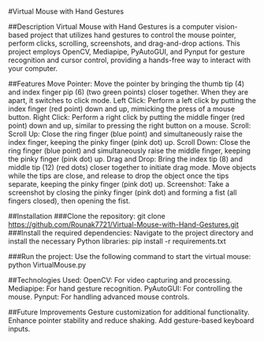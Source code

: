 #Virtual Mouse with Hand Gestures


##Description
Virtual Mouse with Hand Gestures is a computer vision-based project that utilizes hand gestures to control the mouse pointer, perform clicks, scrolling, screenshots, and drag-and-drop actions. This project employs OpenCV, Mediapipe, PyAutoGUI, and Pynput for gesture recognition and cursor control, providing a hands-free way to interact with your computer.


##Features
Move Pointer: Move the pointer by bringing the thumb tip (4) and index finger pip (6) (two green points) closer together. When they are apart, it switches to click mode.
Left Click: Perform a left click by putting the index finger (red point) down and up, mimicking the press of a mouse button.
Right Click: Perform a right click by putting the middle finger (red point) down and up, similar to pressing the right button on a mouse.
Scroll:
Scroll Up: Close the ring finger (blue point) and simultaneously raise the index finger, keeping the pinky finger (pink dot) up.
Scroll Down: Close the ring finger (blue point) and simultaneously raise the middle finger, keeping the pinky finger (pink dot) up.
Drag and Drop: Bring the index tip (8) and middle tip (12) (red dots) closer together to initiate drag mode. Move objects while the tips are close, and release to drop the object once the tips separate, keeping the pinky finger (pink dot) up.
Screenshot: Take a screenshot by closing the pinky finger (pink dot) and forming a fist (all fingers closed), then opening the fist.


##Installation
###Clone the repository:
git clone https://github.com/Rounak7721/Virtual-Mouse-with-Hand-Gestures.git
###Install the required dependencies: 
Navigate to the project directory and install the necessary Python libraries:
pip install -r requirements.txt

###Run the project: 
Use the following command to start the virtual mouse:
python VirtualMouse.py


##Technologies Used:
OpenCV: For video capturing and processing.
Mediapipe: For hand gesture recognition.
PyAutoGUI: For controlling the mouse.
Pynput: For handling advanced mouse controls.


##Future Improvements
Gesture customization for additional functionality.
Enhance pointer stability and reduce shaking.
Add gesture-based keyboard inputs.
